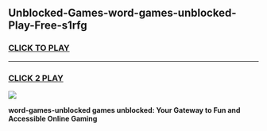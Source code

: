 
## Unblocked-Games-word-games-unblocked-Play-Free-s1rfg
<h3>
<a href="https://premium76.site?title=word-games-unblocked&ref=10A">CLICK TO PLAY</a></h3>
<hr>

<h3>
<a href="https://premium76.site?title=word-games-unblocked&ref=10A">CLICK 2 PLAY</a>
  
</h3>

<a href="https://premium76.site?title=word-games-unblocked&ref=10A"><img src="https://clearcache.store/games.png"></a>


**word-games-unblocked games unblocked: Your Gateway to Fun and Accessible Online Gaming**
